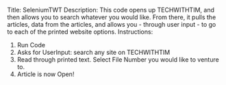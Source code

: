 Title: SeleniumTWT
Description: 
This code opens up TECHWITHTIM, and then allows you to search whatever you would like. From there, it pulls the articles, data from the articles, 
and allows you - through user input - to go to each of the printed website options. 
Instructions:
1. Run Code
2. Asks for UserInput: search any site on TECHWITHTIM
3. Read through printed text. Select File Number you would like to venture to. 
4. Article is now Open!
